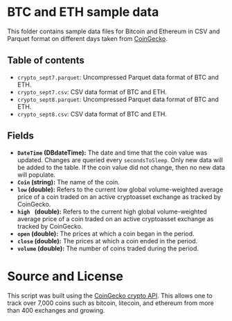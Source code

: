 # BTC and ETH sample data

This folder contains sample data files for Bitcoin and Ethereum in CSV and Parquet format on different days taken from [CoinGecko](https://www.coingecko.com/).

## Table of contents

- `crypto_sept7.parquet`: Uncompressed Parquet data format of BTC and ETH.
- `crypto_sept7.csv`: CSV data format of BTC and ETH.
- `crypto_sept8.parquet`: Uncompressed Parquet data format of BTC and ETH.
- `crypto_sept8.csv`: CSV data format of BTC and ETH.

## Fields

  - **`DateTime` (DBdateTime):** The date and time that the coin value was updated.  Changes are queried every `secondsToSleep`.  Only new data will be added to the table.  If the coin value did not change, then no new data will populate.
- **`Coin` (string):** The name of the coin.
- **`low` (double):** Refers to the current low global volume-weighted average price of a coin traded on an active cryptoasset exchange as tracked by CoinGecko.
- **`high ` (double):** Refers to the current high global volume-weighted average price of a coin traded on an active cryptoasset exchange as tracked by CoinGecko.
- **`open` (double):** The prices at which a coin began in the period.
- **`close` (double):** The prices at which a coin ended in the period.
- **`volume` (double):** The number of coins traded during the period.


# Source and License

This script was built using the [CoinGecko crypto API](https://www.coingecko.com/).  This allows one to track over 7,000 coins such as bitcoin, litecoin, and ethereum from more than 400 exchanges and growing.
